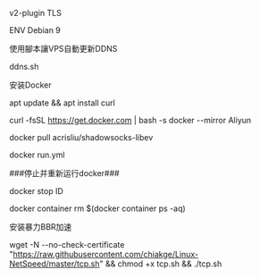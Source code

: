 v2-plugin TLS


ENV  Debian 9

使用腳本讓VPS自動更新DDNS  

ddns.sh


安装Docker  

apt update && apt install curl

curl -fsSL https://get.docker.com | bash -s docker --mirror Aliyun

docker pull acrisliu/shadowsocks-libev

docker run.yml

###停止并重新运行docker###

docker stop ID

docker container rm $(docker container ps -aq)





安装暴力BBR加速

wget -N --no-check-certificate "https://raw.githubusercontent.com/chiakge/Linux-NetSpeed/master/tcp.sh" && chmod +x tcp.sh && ./tcp.sh






